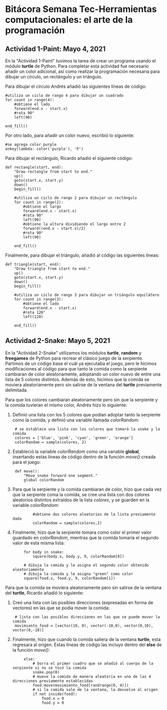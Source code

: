 # Bitácora Semana Tec-Herramientas computacionales: el arte de la programación
## Actividad 1-Paint: Mayo 4, 2021
En la "Actividad 1-Paint" tuvimos la tarea de crear un programa usando el módulo **turtle** de Python. Para completar esta actividad fue necesario añadir un color adicional, así como realizar la programación necesaria para dibujar un círculo, un rectángulo y un triángulo.

Para dibujar el círculo Andrés añadió las siguientes líneas de código:

    #utiliza un ciclo de rango 4 para dibujar un cuadrado
    for count in range(4):
        #obtiene el lado
        forward(end.x - start.x)
        #rota 90°
        left(90)

    end_fill()

Por otro lado, para añadir un color nuevo, escribió lo siguiente:
    
    #se agrega color purple
    onkey(lambda: color('purple'), 'P')

Para dibujar el rectángulo, Ricardo añadió el siguiente código:

    def rectangle(start, end):
        "Draw rectangle from start to end."
        up()
        goto(start.x, start.y)
        down()
        begin_fill()

        #utiliza un ciclo de rango 2 para dibujar un rectángulo
        for count in range(2):
            #obtiene el largo
            forward(end.x - start.x)
            #rota 90°
            left(90)
            #obtiene la altura dividiendo el largo entre 2
            forward((end.x - start.x)/2)
            #rota 90°
            left(90)

        end_fill()

Finalmente, para dibujar el triángulo, añadió al código las siguientes líneas:

    def triangle(start, end):
        "Draw triangle from start to end."
        up()
        goto(start.x, start.y)
        down()
        begin_fill()

        #utiliza un ciclo de rango 3 para dibujar un triángulo equilátero
        for count in range(3):
            #obtiene el lado
            forward(end.x - start.x)
            #rota 120°
            left(120)

        end_fill()

## Actividad 2-Snake: Mayo 5, 2021
En la "Actividad 2-Snake" utilizamos los módulos **turtle**, **random** y **freegames** de Python para recrear el clásico juego de la serpiente. Partimos de un código base el cuál ya ejecutaba el juego, pero le hicimos modificaciones al código para que tanto la comida como la serpiente cambiaran de color aleatoriamente, adoptando un color nuevo de entre una lista de 5 colores distintos. Además de esto, hicimos que la comida se moviera aleatoriamente pero sin salirse de la ventana del **turtle** previamente delimitada.

Para que los colores cambiaran aleatoriamente pero sin que la serpiente y la comida tuvieran el mismo color, Andrés hizo lo siguiente:
1. Definió una lista con los 5 colores que podían adoptar tanto la serpiente como la comida, y definió una variable llamada *colorRandom*:

        # se establece una lista con los colores que tomará la snake y la comida
        colores = ['blue', 'pink', 'cyan', 'green', 'orange']
        colorRandom = sample(colores, 2)
        
2. Estableció la variable *colorRandom* como una variable **global**, insertando estas líneas de código dentro de la función *move()* creada para el juego:
        
        def move():
            "Move snake forward one segment."
            global colorRandom
            
3. Para que la serpiente y la comida cambiaran de color, hizo que cada vez que la serpiente coma la comida, se cree una lista con dos colores aleatorios distintos extraídos de la lista *colores*, y se guarden en la variable *colorRandom*:
        
                #obtiene dos colores aleatorios de la lista previamente dada
                colorRandom = sample(colores,2)
                
4. Finalmente, hizo que la serpiente tomara como color el primer valor guardado en *colorRandom*, mientras que la comida tomaría el segundo valor de esta misma lista:

            for body in snake:
                square(body.x, body.y, 9, colorRandom[0])

            # dibuja la comida y le asigna el segundo color obtenido aleatoriamente
            # dibuja la comida y le asigna "green" como color
            square(food.x, food.y, 9, colorRandom[1])
            
Para que la comida se moviera aleatoriamente pero sin salirse de la ventana del **turtle**, Ricardo añadió lo siguiente:
1. Creó una lista con las posibles direcciones (expresadas en forma de vectores) en las que se podía mover la comida:
        
        # lista con las posibles direcciones en las que se puede mover la comida
        movimiento_food = [vector(10, 0), vector(-10,0), vector(0,10), vector(0,-10)]
        
2. Finalmente, hizo que cuando la comida saliera de la ventana **turtle**, esta regresara al origen. Estas líneas de código las incluyo dentro del **else** de la función *move()*:

            else:
                # borra el primer cuadro que se añadió al cuerpo de la serpiente si no se tocó la comida
                snake.pop(0)
                # mueve la comida de manera aleatoria en una de las 4 direcciones previamente establecidas
                food.move(movimiento_food[randrange(0, 4)])
                # si la comida sale de la ventana, la devuelve al origen
                if not inside(food):
                    food.x = 0
                    food.y = 0
